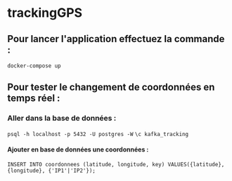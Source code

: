 # trackingGPS

## Pour lancer l'application effectuez la commande : 
`docker-compose up`

## Pour tester le changement de coordonnées en temps réel : 

### Aller dans la base de données :
`psql -h localhost -p 5432 -U postgres -W`
`\c kafka_tracking`
#### Ajouter en base de données une coordonnées : 
`INSERT INTO coordonnees (latitude, longitude, key) VALUES({latitude}, {longitude}, {'IP1'|'IP2'});`
